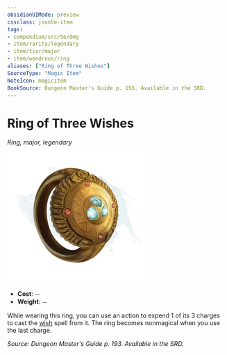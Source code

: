 ```yaml
---
obsidianUIMode: preview
cssclass: json5e-item
tags:
- compendium/src/5e/dmg
- item/rarity/legendary
- item/tier/major
- item/wondrous/ring
aliases: ["Ring of Three Wishes"]
SourceType: "Magic Item"
NoteIcon: magicitem
BookSource: Dungeon Master's Guide p. 193. Available in the SRD.
---
```

# Ring of Three Wishes
*Ring, major, legendary*  
![](/3-Mechanics/CLI/items/img/ring-of-three-wishes.webp#right)  

- **Cost**: ⏤
- **Weight**: ⏤

While wearing this ring, you can use an action to expend 1 of its 3 charges to cast the [wish](/3-Mechanics/CLI/spells/wish.md) spell from it. The ring becomes nonmagical when you use the last charge.

*Source: Dungeon Master's Guide p. 193. Available in the SRD.*